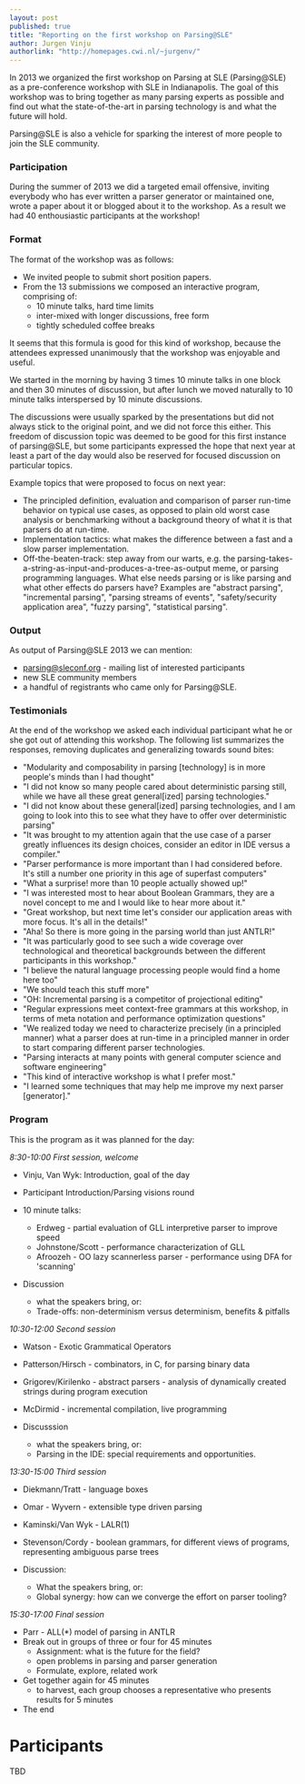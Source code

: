 ```yaml
---
layout: post
published: true
title: "Reporting on the first workshop on Parsing@SLE"
author: Jurgen Vinju
authorlink: "http://homepages.cwi.nl/~jurgenv/"
---
```


In 2013 we organized the first workshop on Parsing at SLE (Parsing@SLE) as a pre-conference workshop with SLE in Indianapolis. The goal of this workshop was to bring together as many parsing experts as possible and find out what the state-of-the-art in parsing technology is and what the future will hold. 

Parsing@SLE is also a vehicle for sparking the interest of more people to join the SLE community.

### Participation

During the summer of 2013 we did a targeted email offensive, inviting everybody who has ever written a parser generator or maintained one, wrote a paper about it or blogged about it to the workshop. As a result we had 40 enthousiastic participants at the workshop!  

### Format

The format of the workshop was as follows:

* We invited people to submit short position papers.
* From the 13 submissions we composed an interactive program, comprising of:
   - 10 minute talks, hard time limits
   - inter-mixed with longer discussions, free form
   - tightly scheduled coffee breaks
   
It seems that this formula is good for this kind of workshop, because the attendees expressed unanimously that the workshop was enjoyable and useful.

We started in the morning by having 3 times 10 minute talks in one block and then 30 minutes of discussion, but after lunch we moved naturally to 10 minute talks interspersed by 10 minute discussions. 

The discussions were usually sparked by the presentations but did not always stick to the original point, and we did not force this either. This freedom of discussion topic was deemed to be good for this first instance of parsing@SLE, but some participants expressed the hope that next year at least a part of the day would also be reserved for focused discussion on particular topics.

Example topics that were proposed to focus on next year:

   * The principled definition, evaluation and comparison of parser run-time behavior on typical use cases, as opposed to plain old worst case analysis or benchmarking without a background theory of what it is that parsers do at run-time.
   * Implementation tactics: what makes the difference between a fast and a slow parser implementation.
   * Off-the-beaten-track: step away from our warts, e.g. the parsing-takes-a-string-as-input-and-produces-a-tree-as-output meme, or parsing programming languages. What else needs parsing or is like parsing and what other effects do parsers have? Examples are "abstract parsing", "incremental parsing", "parsing streams of events", "safety/security application area", "fuzzy parsing", "statistical parsing".
   
### Output

As output of Parsing@SLE 2013 we can mention:

   * <parsing@sleconf.org> - mailing list of interested participants
   * new SLE community members
   * a handful of registrants who came only for Parsing@SLE.

### Testimonials

At the end of the workshop we asked each individual participant what he or she got out of attending this workshop. The following list summarizes the responses, removing duplicates and generalizing towards sound bites:

* "Modularity and composability in parsing [technology] is in more people's minds than I had thought"
* "I did not know so many people cared about deterministic parsing still, while we have all these great general[ized] parsing technologies."
* "I did not know about these general[ized] parsing technologies, and I am going to look into this to see what they have to offer over deterministic parsing"
* "It was brought to my attention again that the use case of a parser greatly influences its design choices, consider an editor in IDE versus a compiler."
* "Parser performance is more important than I had considered before. It's still a number one priority in this age of superfast computers"
* "What a surprise! more than 10 people actually showed up!"
* "I was interested most to hear about Boolean Grammars, they are a novel concept to me and I would like to hear more about it."
* "Great workshop, but next time let's consider our application areas with more focus. It's all in the details!"
* "Aha! So there is more going in the parsing world than just ANTLR!"
* "It was particularly good to see such a wide coverage over technological and theoretical backgrounds between the different participants in this workshop."
* "I believe the natural language processing people would find a home here too"
* "We should teach this stuff more"
* "OH: Incremental parsing is a competitor of projectional editing"
* "Regular expressions meet context-free grammars at this workshop, in terms of meta notation and performance optimization questions"
* "We realized today we need to characterize precisely (in a principled manner) what a parser does at run-time in a principled manner in order to start comparing different parser technologies.
* "Parsing interacts at many points with general computer science and software engineering"
* "This kind of interactive workshop is what I prefer most."
* "I learned some techniques that may help me improve my next parser [generator]."

### Program

This is the program as it was planned for the day:

*8:30-10:00 First session, welcome*

* Vinju, Van Wyk: Introduction, goal of the day

* Participant Introduction/Parsing visions round
   
* 10 minute talks:
   * Erdweg - partial evaluation of GLL interpretive parser to improve speed   
   * Johnstone/Scott - performance characterization of GLL   
   * Afroozeh - OO lazy scannerless parser  - performance using DFA for 'scanning'   

* Discussion
   * what the speakers bring, or:
   * Trade-offs: non-determinism versus determinism, benefits & pitfalls


*10:30-12:00 Second session*

* Watson - Exotic Grammatical Operators 
* Patterson/Hirsch - combinators, in C, for parsing binary data 
* Grigorev/Kirilenko - abstract parsers - analysis of dynamically created strings during program execution
* McDirmid - incremental compilation, live programming

* Discusssion
   * what the speakers bring, or:
   * Parsing in the IDE: special requirements and opportunities.


*13:30-15:00 Third session*

* Diekmann/Tratt - language boxes 
* Omar - Wyvern - extensible type driven parsing  
* Kaminski/Van Wyk - LALR(1)  
* Stevenson/Cordy - boolean grammars, for different views of programs, representing ambiguous parse trees
   
* Discussion:
   * What the speakers bring, or:
   * Global synergy: how can we converge the effort on parser tooling?


*15:30-17:00 Final session*

* Parr - ALL(*) model of parsing in ANTLR
* Break out in groups of three or four for 45 minutes
   * Assignment: what is the future for the field?
   * open problems in parsing and parser generation
   * Formulate, explore, related work
* Get together again for 45 minutes
   * to harvest, each group chooses a representative who presents results for 5 minutes
* The end

# Participants

TBD